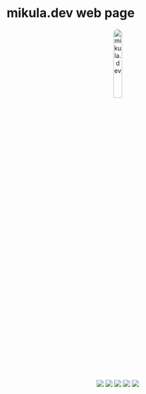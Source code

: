 # mikula.dev web page
<p align="center">
  <a href="https://mikula.dev">
    <img src="https://mikula.dev/img/pixel.gif" alt="mikula.dev" style="width: 20%; border-radius: 50%; max-width: 20%; height: auto;">
  </a>
</p>
<p align="center">
  <a href='https://mikula.dev/jenkins/job/Jenkins%20pipeline%20for%20mikula.dev/'><img src='https://mikula.dev/jenkins/buildStatus/icon?job=Jenkins+pipeline+for+mikula.dev'></a>
  <a href='https://sonarcloud.io/summary/new_code?id=Pixel-yml_mikula.dev'><img src='https://sonarcloud.io/api/project_badges/measure?project=Pixel-yml_mikula.dev&metric=reliability_rating'></a>
  <a href='https://sonarcloud.io/summary/new_code?id=Pixel-yml_mikula.dev'><img src='https://sonarcloud.io/api/project_badges/measure?project=Pixel-yml_mikula.dev&metric=bugs'></a>
  <a href='https://sonarcloud.io/summary/new_code?id=Pixel-yml_mikula.dev'><img src='https://sonarcloud.io/api/project_badges/measure?project=Pixel-yml_mikula.dev&metric=code_smells'></a>
  <a href='https://sonarcloud.io/summary/new_code?id=Pixel-yml_mikula.dev'><img src='https://sonarcloud.io/api/project_badges/measure?project=Pixel-yml_mikula.dev&metric=ncloc'></a>
</p>
